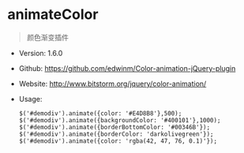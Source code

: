 # animateColor

> 颜色渐变插件

* Version: 1.6.0
* Github: https://github.com/edwinm/Color-animation-jQuery-plugin
* Website: http://www.bitstorm.org/jquery/color-animation/
* Usage:

  ```
  $('#demodiv').animate({color: '#E4D8B8'},500);
  $('#demodiv').animate({backgroundColor: '#400101'},1000);
  $('#demodiv').animate({borderBottomColor: '#00346B'});
  $('#demodiv').animate({borderColor: 'darkolivegreen'});
  $('#demodiv').animate({color: 'rgba(42, 47, 76, 0.1)'});
  ```
